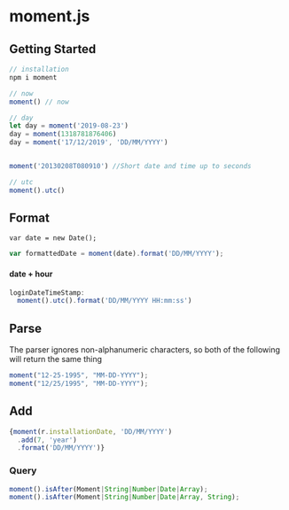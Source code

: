 # moment.js

## Getting Started

```javascript
// installation
npm i moment

// now
moment() // now

// day
let day = moment('2019-08-23')
day = moment(1318781876406)
day = moment('17/12/2019', 'DD/MM/YYYY')


moment('20130208T080910') //Short date and time up to seconds

// utc
moment().utc()
```

## Format

```
var date = new Date();
```

```javascript
var formattedDate = moment(date).format('DD/MM/YYYY');
```

#### date + hour

```javascript
loginDateTimeStamp: 
  moment().utc().format('DD/MM/YYYY HH:mm:ss')
```

## Parse

The parser ignores non-alphanumeric characters, so both of the following will return the same thing

```javascript
moment("12-25-1995", "MM-DD-YYYY");
moment("12/25/1995", "MM-DD-YYYY");
```

## Add

```javascript
{moment(r.installationDate, 'DD/MM/YYYY')
  .add(7, 'year')
  .format('DD/MM/YYYY')}
```

### Query

```javascript
moment().isAfter(Moment|String|Number|Date|Array);
moment().isAfter(Moment|String|Number|Date|Array, String);
```



